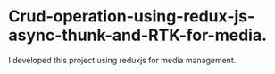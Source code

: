 # Crud-operation-using-redux-js-async-thunk-and-RTK-for-media.
I developed this project using reduxjs for media management.
